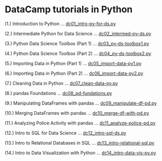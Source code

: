 # DataCamp tutorials in Python

(1.) Introduction to Python ... [dc01_intro-py-for-ds.py](dc01_intro-py-for-ds.py)

(2.) Intermediate Python for Data Science ... [dc02_intermed-py-ds.py](dc02_intermed-py-ds.py)

(3.) Python Data Science Toolbox (Part 1) ... [dc03_py-ds-toolbox1.py](dc03_py-ds-toolbox1.py)

(4.) Python Data Science Toolbox (Part 2) ... [dc04_py-ds-toolbox2.py](dc04_py-ds-toolbox2.py)

(5.) Importing Data in Python (Part 1) ... [dc05_import-data-py1.py](dc05_import-data-py1.py)

(6.) Importing Data in Python (Part 2) ... [dc06_import-data-py2.py](dc06_import-data-py2.py)

(7.) Cleaning Data in Python ... [dc07_clean-data-py.py](dc07_clean-data-py.py)

(8.) pandas Foundations ... [dc08_pd-fundations.py](dc08_pd-fundations.py)

(9.) Manipulating DataFrames with pandas ... [dc09_manipulate-df-pd.py](dc09_manipulate-df-pd.py)

(10.) Merging DataFrames with pandas ... [dc10_merge-df-with-pd.py](dc10_merge-df-with-pd.py)

(11.) Analyzing Police Activity with pandas ... [dc11_analyze-police-pd.py](dc11_analyze-police-pd.py)

(12.) Intro to SQL for Data Science ... [dc12_intro-sql-ds.py](dc12_intro-sql-ds.py)

(13.) Intro to Relational Databases in SQL ... [dc13_intro-relational-sql.py](dc13_intro-relational-sql.py)

(14.) Intro to Data Visualization with Python ... [dc14_intro-data-vis-py.py](dc14_intro-data-vis-py.py)
